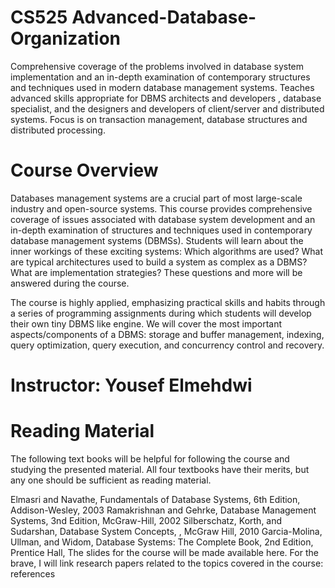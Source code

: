 # CS525 Advanced-Database-Organization

Comprehensive coverage of the problems involved in database system implementation and an in-depth examination of contemporary structures and techniques used in modern database management systems. Teaches advanced skills appropriate for DBMS architects and developers , database specialist, and the designers and developers of client/server and distributed systems. Focus is on transaction management, database structures and distributed processing.

# Course Overview
Databases management systems are a crucial part of most large-scale industry and open-source systems. This course provides comprehensive coverage of issues associated with database system development and an in-depth examination of structures and techniques used in contemporary database management systems (DBMSs). Students will learn about the inner workings of these exciting systems: Which algorithms are used? What are typical architectures used to build a system as complex as a DBMS? What are implementation strategies? These questions and more will be answered during the course.

The course is highly applied, emphasizing practical skills and habits through a series of programming assignments during which students will develop their own tiny DBMS like engine. We will cover the most important aspects/components of a DBMS: storage and buffer management, indexing, query optimization, query execution, and concurrency control and recovery.

# Instructor: Yousef Elmehdwi

# Reading Material
The following text books will be helpful for following the course and studying the presented material. All four textbooks have their merits, but any one should be sufficient as reading material.

Elmasri and Navathe, Fundamentals of Database Systems, 6th Edition, Addison-Wesley, 2003
Ramakrishnan and Gehrke, Database Management Systems, 3nd Edition, McGraw-Hill, 2002
Silberschatz, Korth, and Sudarshan, Database System Concepts, , McGraw Hill, 2010
Garcia-Molina, Ullman, and Widom, Database Systems: The Complete Book, 2nd Edition, Prentice Hall,
The slides for the course will be made available here. For the brave, I will link research papers related to the topics covered in the course: references
